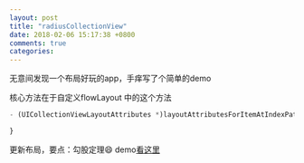 ```yaml
---
layout: post
title: "radiusCollectionView"
date: 2018-02-06 15:17:38 +0800
comments: true
categories: 
---
```


无意间发现一个布局好玩的app，手痒写了个简单的demo<!--more-->

核心方法在于自定义flowLayout 中的这个方法
```javascript
- (UICollectionViewLayoutAttributes *)layoutAttributesForItemAtIndexPath:(NSIndexPath *)indexPath {

}
```
更新布局，要点：勾股定理😄
demo[看这里](https://github.com/yFeii/RadiusCollectionView)

